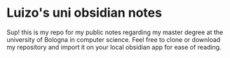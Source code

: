 # Luizo's uni obsidian notes
Sup!
this is my repo for my public notes regarding my master degree at the university of Bologna in computer science.
Feel free to clone or download my repository and import it on your local obsidian app for ease of reading.

